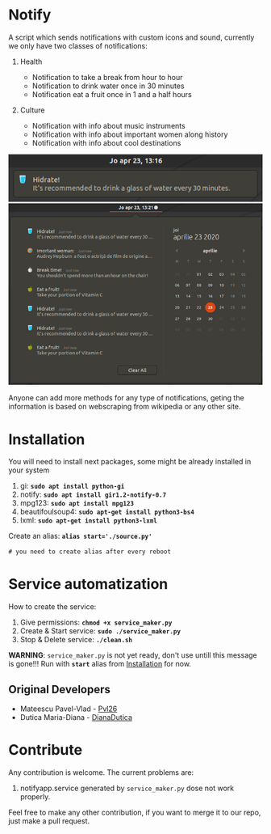 # Notify

A script which sends notifications with custom icons and sound, currently we only have two classes of notifications:

 1. Health
    - Notification to take a break from hour to hour
    - Notification to drink water once in 30 minutes
    - Notification eat a fruit once in 1 and a half hours

 2. Culture
    - Notification with info about music instruments
    - Notification with info about important women along history
    - Notification with info about cool destinations

<p align="center">
<img src="README/notification.png" width="521">
<img src="README/notification_list.png" width="789">
</p>


Anyone can add more methods for any type of notifications, geting the information is based on webscraping from wikipedia or any other site.


Installation
============
You will need to install next packages, some might be already installed in your system

1. gi: __`sudo apt install python-gi`__
2. notify: __`sudo apt install gir1.2-notify-0.7`__
3. mpg123: __`sudo apt install mpg123`__                   
4. beautifoulsoup4: __`sudo apt-get install python3-bs4`__    
5. lxml: __`sudo apt-get install python3-lxml`__      

Create an alias: __`alias start='./source.py'`__
```diff
# you need to create alias after every reboot
```

Service automatization
======================

How to create the service:

1. Give permissions: __`chmod +x service_maker.py`__
2. Create & Start service: __`sudo ./service_maker.py`__ 
3. Stop & Delete service: __`./clean.sh`__  

<b>WARNING</b>: ```service_maker.py``` is not yet ready, don't use untill this message is gone!!! Run with __`start`__ alias from [Installation](https://github.com/pvl26/NotificationProject/tree/master#installation) for now.

Original Developers
-------------------

 * Mateescu Pavel-Vlad - [Pvl26](https://github.com/Pvl26)
 * Dutica Maria-Diana - [DianaDutica](https://github.com/DianaDutica)

Contribute
==========

Any contribution is welcome. The current problems are:

 1. notifyapp.service generated by ```service_maker.py``` dose not work properly.

Feel free to make any other contribution, if you want to merge it to our repo, just make a pull request.
